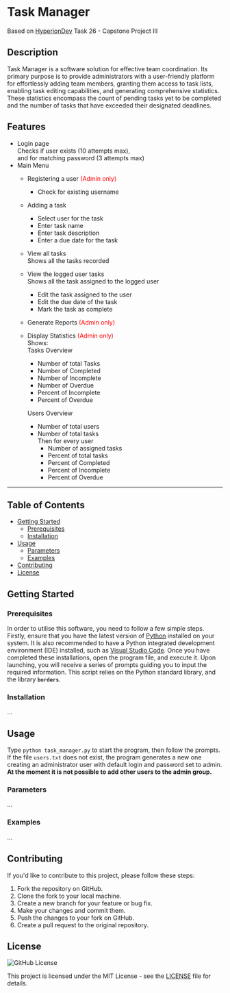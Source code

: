 # Task Manager

Based on [HyperionDev](https://www.hyperiondev.com/portfolio/120349/) Task 26 - Capstone Project III

## Description

Task Manager is a software solution for effective team coordination. Its primary purpose is to provide administrators with a user-friendly platform for effortlessly adding team members, granting them access to task lists, enabling task editing capabilities, and generating comprehensive statistics. These statistics encompass the count of pending tasks yet to be completed and the number of tasks that have exceeded their designated deadlines.

## Features

- Login page <br> Checks if user exists (10 attempts max),<br> and for matching password (3 attempts max)
- Main Menu
  - Registering a user <font color=red>(Admin only)</font>
    - Check for existing username
  - Adding a task
    - Select user for the task
    - Enter task name
    - Enter task description
    - Enter a due date for the task
  - View all tasks<br>Shows all the tasks recorded
  - View the logged user tasks<br>Shows all the task assigned to the logged user
    - Edit the task assigned to the user
    - Edit the due date of the task
    - Mark the task as complete
  - Generate Reports <font color=red>(Admin only)</font>
  - Display Statistics <font color=red>(Admin only)</font>
    <br>Shows:<br>Tasks Overview
    - Number of total Tasks
    - Number of Completed
    - Number of Incomplete
    - Number of Overdue
    - Percent of Incomplete
    - Percent of Overdue
    
    Users Overview
    - Number of total users
    - Number of total tasks
    <br>Then for every user
      - Number of assigned tasks
      - Percent of total tasks
      - Percent of Completed
      - Percent of Incomplete
      - Percent of Overdue

---------------------------------------------------------------------------------------------

<!-- ## Latest Version -->

## Table of Contents

- [Getting Started](#getting-started)
  - [Prerequisites](#prerequisites)
  - [Installation](#installation)
- [Usage](#usage)
  - [Parameters](#parameters)
  - [Examples](#examples)
- [Contributing](#contributing)
- [License](#license)

## Getting Started

### Prerequisites

In order to utilise this software, you need to follow a few simple steps. Firstly, ensure that you have the latest version of [Python](https://www.python.org/downloads/) installed on your system. It is also recommended to have a Python integrated development environment (IDE) installed, such as [Visual Studio Code](https://code.visualstudio.com/). Once you have completed these installations, open the program file, and execute it. Upon launching, you will receive a series of prompts guiding you to input the required information.
This script relies on the Python standard library, and the library **```borders```**.

### Installation

...

## Usage

Type ```python task_manager.py``` to start the program, then follow the prompts.  
If the file ```users.txt``` does not exist, the program generates a new one creating an administrator user with default login and password set to admin.  
**At the moment it is not possible to add other users to the admin group.**

### Parameters

...

### Examples

...

## Contributing

If you'd like to contribute to this project, please follow these steps:

1. Fork the repository on GitHub.
2. Clone the fork to your local machine.
3. Create a new branch for your feature or bug fix.
4. Make your changes and commit them.
5. Push the changes to your fork on GitHub.
6. Create a pull request to the original repository.

## License

![GitHub License](https://img.shields.io/github/license/scalvaruso/task_manager?color=blue&link=https://github.com/scalvaruso/task_manager/blob/main/LICENSE.md)


This project is licensed under the MIT License - see the [LICENSE](https://github.com/scalvaruso/task_manager/blob/main/LICENSE.md) file for details.
